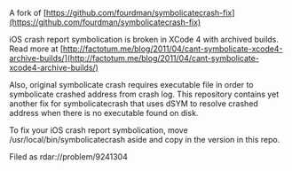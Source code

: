 A fork of [https://github.com/fourdman/symbolicatecrash-fix](https://github.com/fourdman/symbolicatecrash-fix)

iOS crash report symbolication is broken in XCode 4 with archived builds. Read more at [http://factotum.me/blog/2011/04/cant-symbolicate-xcode4-archive-builds/](http://factotum.me/blog/2011/04/cant-symbolicate-xcode4-archive-builds/)

Also, original symbolicate crash requires executable file in order to symbolicate crashed address from crash log. This repository contains yet another fix for symbolicatecrash that uses dSYM to resolve crashed address when there is no executable found on disk.

To fix your iOS crash report symbolication, move /usr/local/bin/symbolicatecrash aside and copy in the version in this repo.

Filed as rdar://problem/9241304